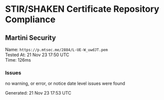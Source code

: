 # STIR/SHAKEN Certificate Repository Compliance

## Martini Security

Name: `https://p.mtsec.me/2884/L-UE-W_uwdJT.pem`\
Tested At: 21 Nov 23 17:50 UTC\
Time: 126ms

### Issues

no warning, or error, or notice date level issues were found

Generated: 21 Nov 23 17:53 UTC